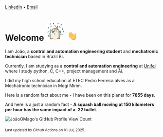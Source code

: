 [LinkedIn](https://www.linkedin.com/in/joão-pedro-gozzoli-b95641301/) &bull;
[Email](joaopedrogozzoli@gmail.com)

# Welcome <img src="happy.gif" height="64px" /> <img src="wave.gif" height="32px" />

I am João, a  **control and automation engineering student** and **mechatronic technician** based in Brazil Br.

Currently, I am studying as a **control and automation engineering** at [Unifei](https://unifei.edu.br) where I study python, C, C++, project management and Ai.

I did my high school education at ETEC Pedro Ferreira alves as a Mechatronic technician in Mogi Mirim.

Here is a random fact about me - I have been on this planet for **7855 days**.

And here is a just a random fact -  **A squash ball moving at 150 kilometers per hour has the same impact of a .22 bullet**.

![JoãoOMago's GitHub Profile View Count](https://komarev.com/ghpvc/?username=JoaoOMago)

<sub>Last updated by Github Actions on 01 Jul, 2025.</sub>
